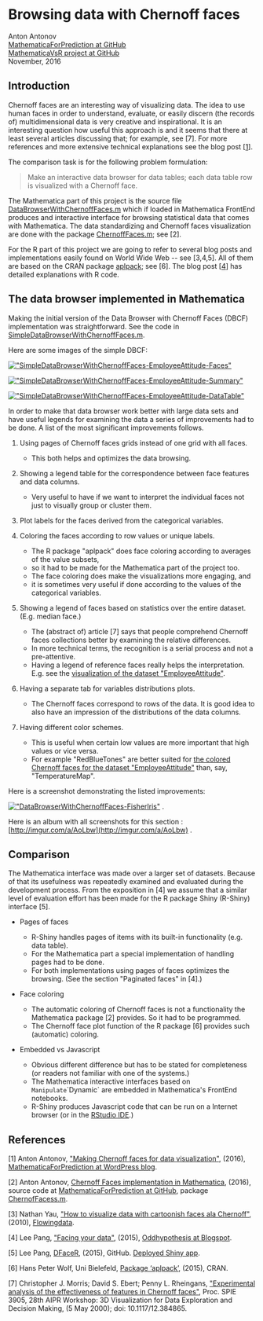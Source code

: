 
# Browsing data with Chernoff faces
Anton Antonov  
[MathematicaForPrediction at GitHub](https://github.com/antononcube/MathematicaForPrediction)  
[MathematicaVsR project at GitHub](https://github.com/antononcube/MathematicaVsR/tree/master/Projects)  
November, 2016

## Introduction

Chernoff faces are an interesting way of visualizing data. The idea to use human faces in order to understand, evaluate, or easily discern (the records of) multidimensional data is very creative and inspirational. It is an interesting question how useful this approach is and it seems that there at least several articles discussing that; for example, see [7]. For more references and more extensive technical explanations see the blog post [[1](https://mathematicaforprediction.wordpress.com/2016/06/03/making-chernoff-faces-for-data-visualization/)].

The comparison task is for the following problem formulation:

> Make an interactive data browser for data tables; each data table row is visualized with a Chernoff face.

The Mathematica part of this project is the source file [DataBrowserWithChernoffFaces.m](https://github.com/antononcube/MathematicaVsR/blob/master/Projects/BrowsingDataWithChernoffFaces/Mathematica/DataBrowserWithChernoffFaces.m) which if loaded in Mathematica FrontEnd produces and interactive interface for browsing statistical data that comes with Mathematica. The data standardizing and Chernoff faces visualization are done with the package [ChernoffFaces.m](https://github.com/antononcube/MathematicaForPrediction/blob/master/ChernoffFaces.m); see [2].

For the R part of this project we are going to refer to several blog posts and implementations easily found on World Wide Web -- see [3,4,5]. All of them are based on the CRAN package [aplpack](https://cran.r-project.org/web/packages/aplpack/aplpack.pdf); see [6]. The blog post [[4](http://oddhypothesis.blogspot.com/2015/10/facing-your-data.html)] has detailed explanations with R code.


## The data browser implemented in Mathematica

Making the initial version of the Data Browser with Chernoff Faces (DBCF) implementation was straightforward. See the code in [SimpleDataBrowserWithChernoffFaces.m](https://github.com/antononcube/MathematicaVsR/blob/master/Projects/BrowsingDataWithChernoffFaces/Mathematica/SimpleDataBrowserWithChernoffFaces.m).

Here are some images of the simple DBCF:

[!["SimpleDataBrowserWithChernoffFaces-EmployeeAttitude-Faces"](http://i.imgur.com/j5tSADxl.png)](http://i.imgur.com/j5tSADx.png)

[!["SimpleDataBrowserWithChernoffFaces-EmployeeAttitude-Summary"](http://i.imgur.com/V6FjU8fl.png)](http://i.imgur.com/V6FjU8f.png)

[!["SimpleDataBrowserWithChernoffFaces-EmployeeAttitude-DataTable"](http://i.imgur.com/vKJvYtyl.png)](http://i.imgur.com/vKJvYty.png)

In order to make that data browser work better with large data sets and have useful legends for examining the data a series of improvements had to be done. 
A list of the most significant improvements follows.

1. Using pages of Chernoff faces grids instead of one grid with all faces.
   - This both helps and optimizes the data browsing.   

2. Showing a legend table for the correspondence between face features and data columns.
   - Very useful to have if we want to interpret the individual faces not just to visually group or cluster them.

3. Plot labels for the faces derived from the categorical variables.

4. Coloring the faces according to row values or unique labels.
   - The R package "aplpack" does face coloring according to averages of the value subsets,
   - so it had to be made for the Mathematica part of the project too.
   - The face coloring does make the visualizations more engaging, and
   - it is sometimes very useful if done according to the values of the categorical variables. 

5. Showing a legend of faces based on statistics over the entire dataset. (E.g. median face.)
   - The (abstract of) article [7] says that people comprehend Chernoff faces collections better by examining the relative differences.  
   - In more technical terms, the recognition is a serial process and not a pre-attentive.
   - Having a legend of reference faces really helps the interpretation. E.g. see the [visualization of the dataset "EmployeeAttitude"](http://i.imgur.com/PFQf3aB.png).

6. Having a separate tab for variables distributions plots.
   - The Chernoff faces correspond to rows of the data. It is good idea to also have an impression of the distributions of the data columns.

7. Having different color schemes.
   - This is useful when certain low values are more important that high values or vice versa.
   - For example "RedBlueTones" are better suited for [the colored Chernoff faces for the dataset "EmployeeAttitude"](http://i.imgur.com/PFQf3aB.png) than, say, "TemperatureMap".

Here is a screenshot demonstrating the listed improvements:

[!["DataBrowserWithChernoffFaces-FisherIris"](http://i.imgur.com/pY1qm5fl.png)](http://i.imgur.com/pY1qm5f.png) .

Here is an album with all screenshots for this section : [http://imgur.com/a/AoLbw](http://imgur.com/a/AoLbw) . 

## Comparison

The Mathematica interface was made over a larger set of datasets. Because of that its usefulness was repeatedly examined and evaluated during the development process. From the exposition in [4] we assume that a similar level of evaluation effort has been made for the R package Shiny (R-Shiny) interface [5]. 

* Pages of faces
  - R-Shiny handles pages of items with its built-in functionality (e.g. data table). 
  - For the Mathematica part a special implementation of handling pages had to be done.
  - For both implementations using pages of faces optimizes the browsing. (See the section "Paginated faces" in [4].)

* Face coloring   
  - The automatic coloring of Chernoff faces is not a functionality the Mathematica package [2] provides. So it had to be programmed. 
  - The Chernoff face plot function of the R package [6] provides such (automatic) coloring.

* Embedded vs Javascript
   - Obvious different difference but has to be stated for completeness (or readers not familiar with one of the systems.)
   - The Mathematica interactive interfaces based on `Manipulate`\`Dynamic` are embedded in Mathematica's FrontEnd notebooks.       
   - R-Shiny produces Javascript code that can be run on a Internet browser (or in the [RStudio IDE](https://www.rstudio.com/products/rstudio/).)

## References

[1] Anton Antonov, ["Making Chernoff faces for data visualization"](https://mathematicaforprediction.wordpress.com/2016/06/03/making-chernoff-faces-for-data-visualization/), (2016), [MathematicaForPrediction at WordPress blog](https://mathematicaforprediction.wordpress.com).

[2] Anton Antonov, [Chernoff Faces implementation in Mathematica](https://github.com/antononcube/MathematicaForPrediction/blob/master/ChernoffFaces.m), (2016), source code at [MathematicaForPrediction at GitHub](https://github.com/antononcube/MathematicaForPrediction), package [ChernofFacess.m](https://raw.githubusercontent.com/antononcube/MathematicaForPrediction/master/ChernoffFaces.m).

[3] Nathan Yau, ["How to visualize data with cartoonish faces ala Chernoff"](http://flowingdata.com/2010/08/31/how-to-visualize-data-with-cartoonish-faces/), (2010), [Flowingdata](http://flowingdata.com).

[4] Lee Pang, ["Facing your data"](http://oddhypothesis.blogspot.com/2015/10/facing-your-data.html), (2015), [Oddhypothesis at Blogspot](http://oddhypothesis.blogspot.com).

[5] Lee Pang, [DFaceR](https://github.com/wleepang/DFaceR), (2015), GitHub. [Deployed Shiny app](https://oddhypothesis.shinyapps.io/DFaceR/).

[6] Hans Peter Wolf, Uni Bielefeld, [Package ‘aplpack’](https://cran.r-project.org/web/packages/aplpack/aplpack.pdf), (2015), CRAN.

[7] Christopher J. Morris; David S. Ebert; Penny L. Rheingans, ["Experimental analysis of the effectiveness of features in Chernoff faces"](http://www.research.ibm.com/people/c/cjmorris/publications/Chernoff_990402.pdf), Proc. SPIE 3905, 28th AIPR Workshop: 3D Visualization for Data Exploration and Decision Making, (5 May 2000); doi: 10.1117/12.384865.

